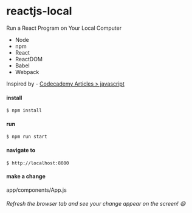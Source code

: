 # reactjs-local
Run a React Program on Your Local Computer

* Node
* npm
* React
* ReactDOM
* Babel
* Webpack

Inspired by - [Codecademy Articles > javascript](https://www.codecademy.com/articles/react-setup-i)

#### install
    $ npm install 

#### run
    $ npm run start

#### navigate to
    $ http://localhost:8080

#### make a change
app/components/App.js

###### Refresh the browser tab and see your change appear on the screen! :smile:
